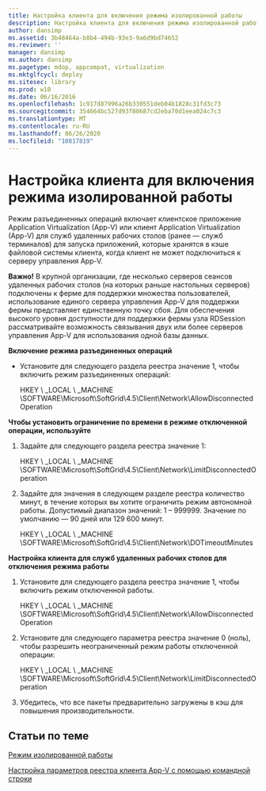 ```yaml
---
title: Настройка клиента для включения режима изолированной работы
description: Настройка клиента для включения режима изолированной работы
author: dansimp
ms.assetid: 3b48464a-b8b4-494b-93e3-9a6d9bd74652
ms.reviewer: ''
manager: dansimp
ms.author: dansimp
ms.pagetype: mdop, appcompat, virtualization
ms.mktglfcycl: deploy
ms.sitesec: library
ms.prod: w10
ms.date: 06/16/2016
ms.openlocfilehash: 1c917d87996a26b330551deb04b1828c31fd3c73
ms.sourcegitcommit: 354664bc527d93f80687cd2eba70d1eea024c7c3
ms.translationtype: MT
ms.contentlocale: ru-RU
ms.lasthandoff: 06/26/2020
ms.locfileid: "10817819"
---
```

# Настройка клиента для включения режима изолированной работы


Режим разъединенных операций включает клиентское приложение Application Virtualization (App-V) или клиент Application Virtualization (App-V) для служб удаленных рабочих столов (ранее — служб терминалов) для запуска приложений, которые хранятся в кэше файловой системы клиента, когда клиент не может подключиться к серверу управления App-V.

**Важно!**  В крупной организации, где несколько серверов сеансов удаленных рабочих столов (на которых раньше настольных серверов) подключены к ферме для поддержки множества пользователей, использование единого сервера управления App-V для поддержки фермы представляет единственную точку сбоя. Для обеспечения высокого уровня доступности для поддержки фермы узла RDSession рассматривайте возможность связывания двух или более серверов управления App-V для использования одной базы данных.

 

**Включение режима разъединенных операций**

-   Установите для следующего раздела реестра значение 1, чтобы включить режим разъединенных операций:

    HKEY \ _LOCAL \ _MACHINE \\SOFTWARE\\Microsoft\\SoftGrid\\4.5\\Client\\Network\\AllowDisconnectedOperation

**Чтобы установить ограничение по времени в режиме отключенной операции, используйте**

1.  Задайте для следующего раздела реестра значение 1:

    HKEY \ _LOCAL \ _MACHINE \\SOFTWARE\\Microsoft\\SoftGrid\\4.5\\Client\\Network\\LimitDisconnectedOperation

2.  Задайте для значения в следующем разделе реестра количество минут, в течение которых вы хотите ограничить режим автономной работы. Допустимый диапазон значений: 1 – 999999. Значение по умолчанию — 90 дней или 129 600 минут.

    HKEY \ _LOCAL \ _MACHINE \\SOFTWARE\\Microsoft\\SoftGrid\\4.5\\Client\\Network\\DOTimeoutMinutes

**Настройка клиента для служб удаленных рабочих столов для отключения режима работы**

1.  Установите для следующего раздела реестра значение 1, чтобы включить режим отключенной работы.

    HKEY \ _LOCAL \ _MACHINE \\SOFTWARE\\Microsoft\\SoftGrid\\4.5\\Client\\Network\\AllowDisconnectedOperation

2.  Установите для следующего параметра реестра значение 0 (ноль), чтобы разрешить неограниченный режим работы отключенной операции:

    HKEY \ _LOCAL \ _MACHINE \\SOFTWARE\\Microsoft\\SoftGrid\\4.5\\Client\\Network\\LimitDisconnectedOperation

3.  Убедитесь, что все пакеты предварительно загружены в кэш для повышения производительности.

## Статьи по теме


[Режим изолированной работы](disconnected-operation-mode.md)

[Настройка параметров реестра клиента App-V с помощью командной строки](how-to-configure-the-app-v-client-registry-settings-by-using-the-command-line.md)

 

 





